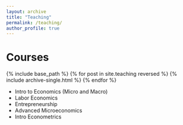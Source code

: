 ```yaml
---
layout: archive
title: "Teaching"
permalink: /teaching/
author_profile: true
---
```

Courses
======
  {% include base_path %}
{% for post in site.teaching reversed %}
  {% include archive-single.html %}
{% endfor %}

* Intro to Economics (Micro and Macro)
* Labor Economics
* Entrepreneurship
* Advanced Microeconomics
* Intro Econometrics



<!--- Consider just doing a list - Intro to Economics (Micro and Macro), Labor Economics, Entrepreunership, Advanced Mircoeconomics, Intro Econometrics

<details>
<summary>Course List (TA)</summary>
<pre>
Intro to Economics , Labor Economics, Entrepreunership, Advanced Mircoeconomics, & Intro Econometrics
</pre>
* Intro to Economics (Micro and Macro)
* Labor Economics
* Entrepreneurship
* Advanced Microeconomics
* Intro Econometrics
</details>>
